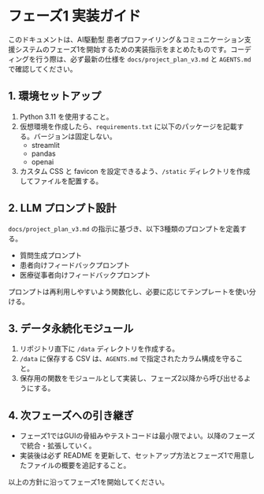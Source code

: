 # フェーズ1 実装ガイド

このドキュメントは、AI駆動型 患者プロファイリング＆コミュニケーション支援システムのフェーズ1を開始するための実装指示をまとめたものです。コーディングを行う際は、必ず最新の仕様を `docs/project_plan_v3.md` と `AGENTS.md` で確認してください。

## 1. 環境セットアップ
1. Python 3.11 を使用すること。
2. 仮想環境を作成したら、`requirements.txt` に以下のパッケージを記載する。バージョンは固定しない。
   - streamlit
   - pandas
   - openai
3. カスタム CSS と favicon を設定できるよう、`/static` ディレクトリを作成してファイルを配置する。

## 2. LLM プロンプト設計
`docs/project_plan_v3.md` の指示に基づき、以下3種類のプロンプトを定義する。
- 質問生成プロンプト
- 患者向けフィードバックプロンプト
- 医療従事者向けフィードバックプロンプト

プロンプトは再利用しやすいよう関数化し、必要に応じてテンプレートを使い分ける。

## 3. データ永続化モジュール
1. リポジトリ直下に `/data` ディレクトリを作成する。
2. `/data` に保存する CSV は、`AGENTS.md` で指定されたカラム構成を守ること。
3. 保存用の関数をモジュールとして実装し、フェーズ2以降から呼び出せるようにする。

## 4. 次フェーズへの引き継ぎ
- フェーズ1ではGUIの骨組みやテストコードは最小限でよい。以降のフェーズで統合・拡張していく。
- 実装後は必ず README を更新して、セットアップ方法とフェーズ1で用意したファイルの概要を追記すること。

以上の方針に沿ってフェーズ1を開始してください。
